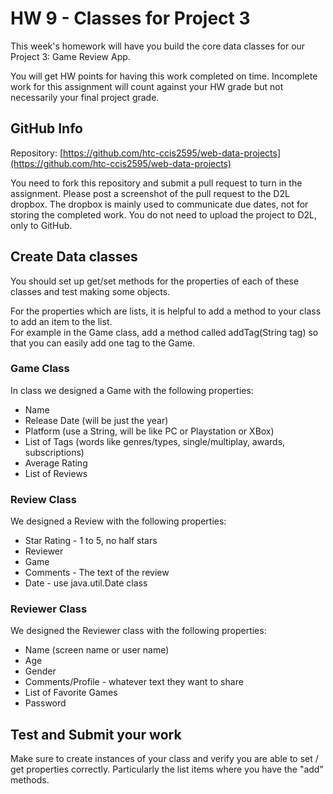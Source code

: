 ---
---
# HW 9 - Classes for Project 3
This week's homework will have you build the core data classes for our Project 3: Game Review App.

You will get HW points for having this work completed on time.  Incomplete work for this assignment will count against your HW grade but not necessarily your final project grade.

## GitHub Info
Repository:  [https://github.com/htc-ccis2595/web-data-projects](https://github.com/htc-ccis2595/web-data-projects)

You need to fork this repository and submit a pull request to turn in the assignment.  Please post a screenshot of the pull request to the D2L dropbox.  The dropbox is mainly used to communicate due dates, not for storing the completed work.  You do not need to upload the project to D2L, only to GitHub.

## Create Data classes
You should set up get/set methods for the properties of each of these classes and test making some objects.

For the properties which are lists, it is helpful to add a method to your class to add an item to the list.  
For example in the Game class, add a method called addTag(String tag) so that you can easily add one tag to the Game.

### Game Class
In class we designed a Game with the following properties:

- Name
- Release Date (will be just the year)
- Platform (use a String, will be like PC or Playstation or XBox)
- List of Tags (words like genres/types, single/multiplay, awards, subscriptions)
- Average Rating
- List of Reviews


### Review Class
We designed a Review with the following properties:

- Star Rating - 1 to 5, no half stars
- Reviewer
- Game
- Comments - The text of the review
- Date - use java.util.Date class


### Reviewer Class
We designed the Reviewer class with the following properties:

- Name (screen name or user name)
- Age
- Gender
- Comments/Profile - whatever text they want to share
- List of Favorite Games
- Password


## Test and Submit your work
Make sure to create instances of your class and verify you are able to set / get properties correctly.  Particularly the list items where you have the "add" methods.  
